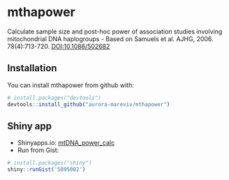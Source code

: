 mthapower
=========

Calculate sample size and post-hoc power of association studies involving mitochondrial DNA haplogroups - Based on Samuels et al. AJHG, 2006. 78(4):713-720. [DOI:10.1086/502682](https://www.ncbi.nlm.nih.gov/pmc/PMC1424681)

Installation
------------

You can install mthapower from github with:

``` r
# install.packages("devtools")
devtools::install_github("aurora-mareviv/mthapower")
```

Shiny app
---------

-   Shinyapps.io: [mtDNA\_power\_calc](https://aurora.shinyapps.io/mtDNA_power_calc/)
-   Run from Gist:

``` r
# install.packages("shiny")
shiny::runGist('5895082')
```
